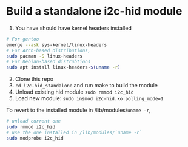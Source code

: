 # Build a standalone i2c-hid module

1. You have should have kernel headers installed
```bash
# For gentoo
emerge --ask sys-kernel/linux-headers
# For Arch-based distributions,
sudo pacman -S linux-headers
# For Debian-based distrubtions
sudo apt install linux-headers-$(uname -r)
```
2. Clone this repo
3. `cd i2c-hid_standalone` and run make to build the module
4. Unload existing hid module `sudo rmmod i2c_hid`
5. Load new module: `sudo insmod i2c-hid.ko polling_mode=1`

To revert to the installed module in /lib/modules/`uname -r`,
```bash
# unload current one
sudo rmmod i2c_hid
# use the one installed in /lib/modules/`uname -r`
sudo modprobe i2c_hid
```
